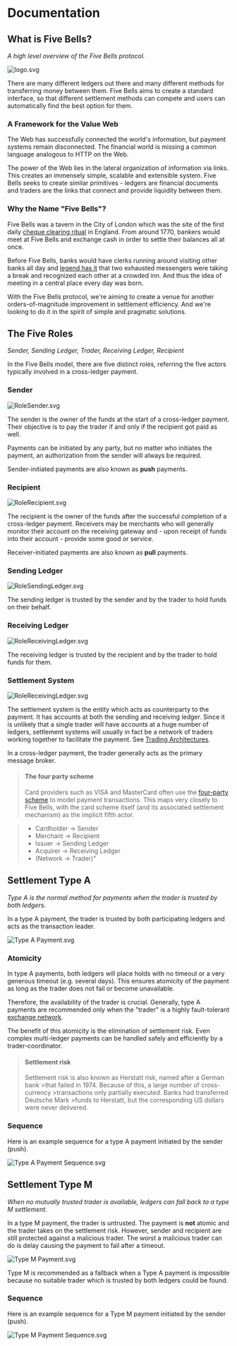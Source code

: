 
Documentation
=============

What is Five Bells?
-------------------
_A high level overview of the Five Bells protocol._

![logo.svg](https://www.filepicker.io/api/file/YvAirRET9OZGOd4mvj3n)

There are many different ledgers out there and many different methods for transferring money between them. Five Bells aims to create a standard interface, so that different settlement methods can compete and users can automatically find the best option for them.

### A Framework for the Value Web

The Web has successfully connected the world's information, but payment systems remain disconnected. The financial world is missing a common language analogous to HTTP on the Web.

The power of the Web lies in the lateral organization of information via links. This creates an immensely simple, scalable and extensible system. Five Bells seeks to create similar primitives - ledgers are financial documents and traders are the links that connect and provide liquidity between them.

### Why the Name "Five Bells"?

Five Bells was a tavern in the City of London which was the site of the first daily [cheque clearing ritual](https://en.wikipedia.org/wiki/Bankers%27_clearing_house#Predecessors) in England. From around 1770, bankers would meet at Five Bells and exchange cash in order to settle their balances all at once.

Before Five Bells, banks would have clerks running around visiting other banks all day and [legend has it](http://www.theguardian.com/money/2008/feb/03/personalfinancenews.consumeraffairs1) that two exhausted messengers were taking a break and recognized each other at a crowded inn. And thus the idea of meeting in a central place every day was born.

With the Five Bells protocol, we're aiming to create a venue for another orders-of-magnitude improvement in settlement efficiency. And we're looking to do it in the spirit of simple and pragmatic solutions.


The Five Roles
--------------
_Sender, Sending Ledger, Trader, Receiving Ledger, Recipient_

In the Five Bells model, there are five distinct roles, referring the five actors typically involved in a cross-ledger payment.

### Sender

![RoleSender.svg](https://www.filepicker.io/api/file/GXv88bUSrmZ6EeKjkrjU)

The sender is the owner of the funds at the start of a cross-ledger payment. Their objective is to pay the trader if and only if the recipient got paid as well.

Payments can be initiated by any party, but no matter who initiates the payment, an authorization from the sender will always be required.

Sender-initiated payments are also known as **push** payments.

### Recipient

![RoleRecipient.svg](https://www.filepicker.io/api/file/vNTbzye3Q76bYP5JIRDv)

The recipient is the owner of the funds after the successful completion of a cross-ledger payment. Receivers may be merchants who will generally monitor their account on the receiving gateway and - upon receipt of funds into their account - provide some good or service.

Receiver-initiated payments are also known as **pull** payments.

### Sending Ledger

![RoleSendingLedger.svg](https://www.filepicker.io/api/file/BVd4dnbuRYelo18jvPWJ)

The sending ledger is trusted by the sender and by the trader to hold funds on their behalf.


### Receiving Ledger

![RoleReceivingLedger.svg](https://www.filepicker.io/api/file/b1yZm7xTaO1yYcovMSOY)

The receiving ledger is trusted by the recipient and by the trader to hold funds for them. 

### Settlement System

![RoleReceivingLedger.svg](https://www.filepicker.io/api/file/xZyC9FaT3CrYhPyKmWYA)

The settlement system is the entity which acts as counterparty to the payment. It has accounts at both the sending and receiving ledger. Since it is unlikely that a single trader will have accounts at a huge number of ledgers, settlement systems will usually in fact be a network of traders working together to facilitate the payment. See [Trading Architectures](doc:trading-architectures). 

In a cross-ledger payment, the trader generally acts as the primary message broker.

> #### The four party scheme
>
>  Card providers such as VISA and MasterCard often use the [four-party scheme](http://en.wikipedia.org/wiki/Card_scheme#Four-party_scheme) to model payment transactions. This maps very closely to Five Bells, with the card scheme itself (and its associated settlement mechanism) as the implicit fifth actor.

>  * Cardholder → Sender
>  * Merchant → Recipient
>  * Issuer → Sending Ledger
>  * Acquirer → Receiving Ledger
>  * (Network → Trader)"


Settlement Type A
-----------------
_Type A is the normal method for payments when the trader is trusted by both ledgers._

In a type A payment, the trader is trusted by both participating ledgers and acts as the transaction leader.

![Type A Payment.svg](https://www.filepicker.io/api/file/twxUmDigTZ2LOq3wLbZY)

### Atomicity

In type A payments, both ledgers will place holds with no timeout or a very generous timeout (e.g. several days). This ensures atomicity of the payment as long as the trader does not fail or become unavailable.

Therefore, the availability of the trader is crucial. Generally, type A payments are recommended only when the "trader" is a highly fault-tolerant [exchange network](doc:trading-architectures).

The benefit of this atomicity is the elimination of settlement risk. Even complex multi-ledger payments can be handled safely and efficiently by a trader-coordinator.

> #### Settlement risk
>
>  Settlement risk is also known as Herstatt risk, named after a German bank >that failed in 1974. Because of this, a large number of cross-currency >transactions only partially executed. Banks had transferred Deutsche Mark >funds to Herstatt, but the corresponding US dollars were never delivered.

### Sequence

Here is an example sequence for a type A payment initiated by the sender (push).

![Type A Payment Sequence.svg](https://www.filepicker.io/api/file/qqRVv3ktREeBtF618NNn)


Settlement Type M
-----------------
_When no mutually trusted trader is available, ledgers can fall back to a type M settlement._

In a type M payment, the trader is untrusted. The payment is **not** atomic and the trader takes on the settlement risk. However, sender and recipient are still protected against a malicious trader. The worst a malicious trader can do is delay causing the payment to fail after a timeout.

![Type M Payment.svg](https://www.filepicker.io/api/file/KJUh2o5iS3q3o2oiHKww)

Type M is recommended as a fallback when a Type A payment is impossible because no suitable trader which is trusted by both ledgers could be found.

### Sequence

Here is an example sequence for a Type M payment initiated by the sender (push).

![Type M Payment Sequence.svg](https://www.filepicker.io/api/file/7ONI4HzCTYIBSIVo4RpO)

